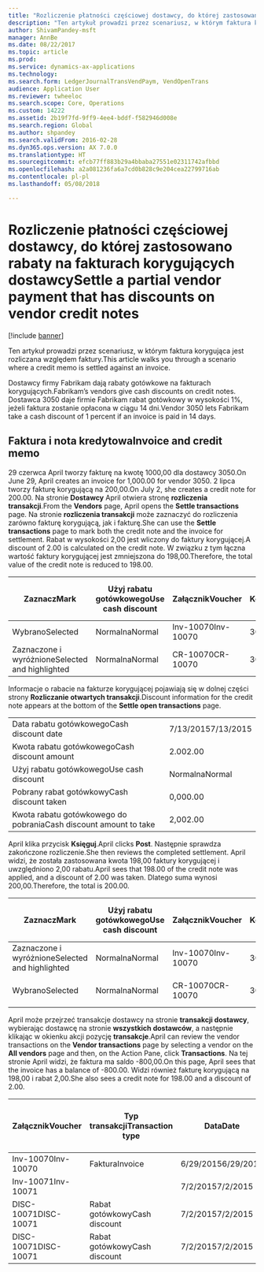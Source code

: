 ```yaml
---
title: "Rozliczenie płatności częściowej dostawcy, do której zastosowano rabaty na fakturach korygujących dostawcy"
description: "Ten artykuł prowadzi przez scenariusz, w którym faktura korygująca jest rozliczana względem faktury."
author: ShivamPandey-msft
manager: AnnBe
ms.date: 08/22/2017
ms.topic: article
ms.prod: 
ms.service: dynamics-ax-applications
ms.technology: 
ms.search.form: LedgerJournalTransVendPaym, VendOpenTrans
audience: Application User
ms.reviewer: twheeloc
ms.search.scope: Core, Operations
ms.custom: 14222
ms.assetid: 2b19f7fd-9ff9-4ee4-bddf-f582946d008e
ms.search.region: Global
ms.author: shpandey
ms.search.validFrom: 2016-02-28
ms.dyn365.ops.version: AX 7.0.0
ms.translationtype: HT
ms.sourcegitcommit: efcb77ff883b29a4bbaba27551e02311742afbbd
ms.openlocfilehash: a2a081236fa6a7cd0b828c9e204cea22799716ab
ms.contentlocale: pl-pl
ms.lasthandoff: 05/08/2018

---
```


# <a name="settle-a-partial-vendor-payment-that-has-discounts-on-vendor-credit-notes"></a><span data-ttu-id="9df0b-103">Rozliczenie płatności częściowej dostawcy, do której zastosowano rabaty na fakturach korygujących dostawcy</span><span class="sxs-lookup"><span data-stu-id="9df0b-103">Settle a partial vendor payment that has discounts on vendor credit notes</span></span>

[!include [banner](../includes/banner.md)]

<span data-ttu-id="9df0b-104">Ten artykuł prowadzi przez scenariusz, w którym faktura korygująca jest rozliczana względem faktury.</span><span class="sxs-lookup"><span data-stu-id="9df0b-104">This article walks you through a scenario where a credit memo is settled against an invoice.</span></span>

<span data-ttu-id="9df0b-105">Dostawcy firmy Fabrikam dają rabaty gotówkowe na fakturach korygujących.</span><span class="sxs-lookup"><span data-stu-id="9df0b-105">Fabrikam’s vendors give cash discounts on credit notes.</span></span> <span data-ttu-id="9df0b-106">Dostawca 3050 daje firmie Fabrikam rabat gotówkowy w wysokości 1%, jeżeli faktura zostanie opłacona w ciągu 14 dni.</span><span class="sxs-lookup"><span data-stu-id="9df0b-106">Vendor 3050 lets Fabrikam take a cash discount of 1 percent if an invoice is paid in 14 days.</span></span>

## <a name="invoice-and-credit-memo"></a><span data-ttu-id="9df0b-107">Faktura i nota kredytowa</span><span class="sxs-lookup"><span data-stu-id="9df0b-107">Invoice and credit memo</span></span>
<span data-ttu-id="9df0b-108">29 czerwca April tworzy fakturę na kwotę 1000,00 dla dostawcy 3050.</span><span class="sxs-lookup"><span data-stu-id="9df0b-108">On June 29, April creates an invoice for 1,000.00 for vendor 3050.</span></span> <span data-ttu-id="9df0b-109">2 lipca tworzy fakturę korygującą na 200,00.</span><span class="sxs-lookup"><span data-stu-id="9df0b-109">On July 2, she creates a credit note for 200.00.</span></span> <span data-ttu-id="9df0b-110">Na stronie **Dostawcy** April otwiera stronę **rozliczenia transakcji**.</span><span class="sxs-lookup"><span data-stu-id="9df0b-110">From the **Vendors** page, April opens the **Settle transactions** page.</span></span> <span data-ttu-id="9df0b-111">Na stronie **rozliczenia transakcji** może zaznaczyć do rozliczenia zarówno fakturę korygującą, jak i fakturę.</span><span class="sxs-lookup"><span data-stu-id="9df0b-111">She can use the **Settle transactions** page to mark both the credit note and the invoice for settlement.</span></span> <span data-ttu-id="9df0b-112">Rabat w wysokości 2,00 jest wliczony do faktury korygującej.</span><span class="sxs-lookup"><span data-stu-id="9df0b-112">A discount of 2.00 is calculated on the credit note.</span></span> <span data-ttu-id="9df0b-113">W związku z tym łączna wartość faktury korygującej jest zmniejszona do 198,00.</span><span class="sxs-lookup"><span data-stu-id="9df0b-113">Therefore, the total value of the credit note is reduced to 198.00.</span></span>

| <span data-ttu-id="9df0b-114">Zaznacz</span><span class="sxs-lookup"><span data-stu-id="9df0b-114">Mark</span></span>                     | <span data-ttu-id="9df0b-115">Użyj rabatu gotówkowego</span><span class="sxs-lookup"><span data-stu-id="9df0b-115">Use cash discount</span></span> | <span data-ttu-id="9df0b-116">Załącznik</span><span class="sxs-lookup"><span data-stu-id="9df0b-116">Voucher</span></span>   | <span data-ttu-id="9df0b-117">Konto</span><span class="sxs-lookup"><span data-stu-id="9df0b-117">Account</span></span> | <span data-ttu-id="9df0b-118">Data</span><span class="sxs-lookup"><span data-stu-id="9df0b-118">Date</span></span>      | <span data-ttu-id="9df0b-119">Data wymagalności</span><span class="sxs-lookup"><span data-stu-id="9df0b-119">Due date</span></span>  | <span data-ttu-id="9df0b-120">Faktura</span><span class="sxs-lookup"><span data-stu-id="9df0b-120">Invoice</span></span> | <span data-ttu-id="9df0b-121">Kwota w walucie transakcji</span><span class="sxs-lookup"><span data-stu-id="9df0b-121">Amount in transaction currency</span></span> | <span data-ttu-id="9df0b-122">Waluta</span><span class="sxs-lookup"><span data-stu-id="9df0b-122">Currency</span></span> | <span data-ttu-id="9df0b-123">Kwota do rozliczenia</span><span class="sxs-lookup"><span data-stu-id="9df0b-123">Amount to settle</span></span> |
|--------------------------|-------------------|-----------|---------|-----------|-----------|---------|--------------------------------|----------|------------------|
| <span data-ttu-id="9df0b-124">Wybrano</span><span class="sxs-lookup"><span data-stu-id="9df0b-124">Selected</span></span>                 | <span data-ttu-id="9df0b-125">Normalna</span><span class="sxs-lookup"><span data-stu-id="9df0b-125">Normal</span></span>            | <span data-ttu-id="9df0b-126">Inv-10070</span><span class="sxs-lookup"><span data-stu-id="9df0b-126">Inv-10070</span></span> | <span data-ttu-id="9df0b-127">3050</span><span class="sxs-lookup"><span data-stu-id="9df0b-127">3050</span></span>    | <span data-ttu-id="9df0b-128">6/29/2015</span><span class="sxs-lookup"><span data-stu-id="9df0b-128">6/29/2015</span></span> | <span data-ttu-id="9df0b-129">7/29/2015</span><span class="sxs-lookup"><span data-stu-id="9df0b-129">7/29/2015</span></span> | <span data-ttu-id="9df0b-130">10070</span><span class="sxs-lookup"><span data-stu-id="9df0b-130">10070</span></span>   | <span data-ttu-id="9df0b-131">-1000,00</span><span class="sxs-lookup"><span data-stu-id="9df0b-131">-1,000.00</span></span>                      | <span data-ttu-id="9df0b-132">USD</span><span class="sxs-lookup"><span data-stu-id="9df0b-132">USD</span></span>      | <span data-ttu-id="9df0b-133">-990,00</span><span class="sxs-lookup"><span data-stu-id="9df0b-133">-990.00</span></span>          |
| <span data-ttu-id="9df0b-134">Zaznaczone i wyróżnione</span><span class="sxs-lookup"><span data-stu-id="9df0b-134">Selected and highlighted</span></span> | <span data-ttu-id="9df0b-135">Normalna</span><span class="sxs-lookup"><span data-stu-id="9df0b-135">Normal</span></span>            | <span data-ttu-id="9df0b-136">CR-10070</span><span class="sxs-lookup"><span data-stu-id="9df0b-136">CR-10070</span></span>  | <span data-ttu-id="9df0b-137">3050</span><span class="sxs-lookup"><span data-stu-id="9df0b-137">3050</span></span>    | <span data-ttu-id="9df0b-138">7/2/2015</span><span class="sxs-lookup"><span data-stu-id="9df0b-138">7/2/2015</span></span>  | <span data-ttu-id="9df0b-139">7/29/2015</span><span class="sxs-lookup"><span data-stu-id="9df0b-139">7/29/2015</span></span> |         | <span data-ttu-id="9df0b-140">200,00</span><span class="sxs-lookup"><span data-stu-id="9df0b-140">200.00</span></span>                         | <span data-ttu-id="9df0b-141">USD</span><span class="sxs-lookup"><span data-stu-id="9df0b-141">USD</span></span>      | <span data-ttu-id="9df0b-142">198,00</span><span class="sxs-lookup"><span data-stu-id="9df0b-142">198.00</span></span>           |

<span data-ttu-id="9df0b-143">Informacje o rabacie na fakturze korygującej pojawiają się w dolnej części strony **Rozliczanie otwartych transakcji**.</span><span class="sxs-lookup"><span data-stu-id="9df0b-143">Discount information for the credit note appears at the bottom of the **Settle open transactions** page.</span></span>

|                              |           |
|------------------------------|-----------|
| <span data-ttu-id="9df0b-144">Data rabatu gotówkowego</span><span class="sxs-lookup"><span data-stu-id="9df0b-144">Cash discount date</span></span>           | <span data-ttu-id="9df0b-145">7/13/2015</span><span class="sxs-lookup"><span data-stu-id="9df0b-145">7/13/2015</span></span> |
| <span data-ttu-id="9df0b-146">Kwota rabatu gotówkowego</span><span class="sxs-lookup"><span data-stu-id="9df0b-146">Cash discount amount</span></span>         | <span data-ttu-id="9df0b-147">2.00</span><span class="sxs-lookup"><span data-stu-id="9df0b-147">2.00</span></span>      |
| <span data-ttu-id="9df0b-148">Użyj rabatu gotówkowego</span><span class="sxs-lookup"><span data-stu-id="9df0b-148">Use cash discount</span></span>            | <span data-ttu-id="9df0b-149">Normalna</span><span class="sxs-lookup"><span data-stu-id="9df0b-149">Normal</span></span>    |
| <span data-ttu-id="9df0b-150">Pobrany rabat gotówkowy</span><span class="sxs-lookup"><span data-stu-id="9df0b-150">Cash discount taken</span></span>          | <span data-ttu-id="9df0b-151">0,00</span><span class="sxs-lookup"><span data-stu-id="9df0b-151">0.00</span></span>      |
| <span data-ttu-id="9df0b-152">Kwota rabatu gotówkowego do pobrania</span><span class="sxs-lookup"><span data-stu-id="9df0b-152">Cash discount amount to take</span></span> | <span data-ttu-id="9df0b-153">2,00</span><span class="sxs-lookup"><span data-stu-id="9df0b-153">2.00</span></span>      |

<span data-ttu-id="9df0b-154">April klika przycisk **Księguj**.</span><span class="sxs-lookup"><span data-stu-id="9df0b-154">April clicks **Post**.</span></span> <span data-ttu-id="9df0b-155">Następnie sprawdza zakończone rozliczenie.</span><span class="sxs-lookup"><span data-stu-id="9df0b-155">She then reviews the completed settlement.</span></span> <span data-ttu-id="9df0b-156">April widzi, że została zastosowana kwota 198,00 faktury korygującej i uwzględniono 2,00 rabatu.</span><span class="sxs-lookup"><span data-stu-id="9df0b-156">April sees that 198.00 of the credit note was applied, and a discount of 2.00 was taken.</span></span> <span data-ttu-id="9df0b-157">Dlatego suma wynosi 200,00.</span><span class="sxs-lookup"><span data-stu-id="9df0b-157">Therefore, the total is 200.00.</span></span>

| <span data-ttu-id="9df0b-158">Zaznacz</span><span class="sxs-lookup"><span data-stu-id="9df0b-158">Mark</span></span>                     | <span data-ttu-id="9df0b-159">Użyj rabatu gotówkowego</span><span class="sxs-lookup"><span data-stu-id="9df0b-159">Use cash discount</span></span> | <span data-ttu-id="9df0b-160">Załącznik</span><span class="sxs-lookup"><span data-stu-id="9df0b-160">Voucher</span></span>   | <span data-ttu-id="9df0b-161">Konto</span><span class="sxs-lookup"><span data-stu-id="9df0b-161">Account</span></span> | <span data-ttu-id="9df0b-162">Data</span><span class="sxs-lookup"><span data-stu-id="9df0b-162">Date</span></span>      | <span data-ttu-id="9df0b-163">Data wymagalności</span><span class="sxs-lookup"><span data-stu-id="9df0b-163">Due date</span></span>  | <span data-ttu-id="9df0b-164">Faktura</span><span class="sxs-lookup"><span data-stu-id="9df0b-164">Invoice</span></span>  | <span data-ttu-id="9df0b-165">Kwota w walucie transakcji</span><span class="sxs-lookup"><span data-stu-id="9df0b-165">Amount in transaction currency</span></span> | <span data-ttu-id="9df0b-166">Waluta</span><span class="sxs-lookup"><span data-stu-id="9df0b-166">Currency</span></span> | <span data-ttu-id="9df0b-167">Kwota do rozliczenia</span><span class="sxs-lookup"><span data-stu-id="9df0b-167">Amount to settle</span></span> |
|--------------------------|-------------------|-----------|---------|-----------|-----------|----------|--------------------------------|----------|------------------|
| <span data-ttu-id="9df0b-168">Zaznaczone i wyróżnione</span><span class="sxs-lookup"><span data-stu-id="9df0b-168">Selected and highlighted</span></span> | <span data-ttu-id="9df0b-169">Normalna</span><span class="sxs-lookup"><span data-stu-id="9df0b-169">Normal</span></span>            | <span data-ttu-id="9df0b-170">Inv-10070</span><span class="sxs-lookup"><span data-stu-id="9df0b-170">Inv-10070</span></span> | <span data-ttu-id="9df0b-171">3050</span><span class="sxs-lookup"><span data-stu-id="9df0b-171">3050</span></span>    | <span data-ttu-id="9df0b-172">6/29/2015</span><span class="sxs-lookup"><span data-stu-id="9df0b-172">6/29/2015</span></span> | <span data-ttu-id="9df0b-173">7/29/2015</span><span class="sxs-lookup"><span data-stu-id="9df0b-173">7/29/2015</span></span> | <span data-ttu-id="9df0b-174">10070</span><span class="sxs-lookup"><span data-stu-id="9df0b-174">10070</span></span>    | <span data-ttu-id="9df0b-175">-1000,00</span><span class="sxs-lookup"><span data-stu-id="9df0b-175">-1,000.00</span></span>                      | <span data-ttu-id="9df0b-176">USD</span><span class="sxs-lookup"><span data-stu-id="9df0b-176">USD</span></span>      | <span data-ttu-id="9df0b-177">-200,00</span><span class="sxs-lookup"><span data-stu-id="9df0b-177">-200.00</span></span>          |
| <span data-ttu-id="9df0b-178">Wybrano</span><span class="sxs-lookup"><span data-stu-id="9df0b-178">Selected</span></span>                 | <span data-ttu-id="9df0b-179">Normalna</span><span class="sxs-lookup"><span data-stu-id="9df0b-179">Normal</span></span>            | <span data-ttu-id="9df0b-180">CR-10070</span><span class="sxs-lookup"><span data-stu-id="9df0b-180">CR-10070</span></span>  | <span data-ttu-id="9df0b-181">3050</span><span class="sxs-lookup"><span data-stu-id="9df0b-181">3050</span></span>    | <span data-ttu-id="9df0b-182">7/2/2015</span><span class="sxs-lookup"><span data-stu-id="9df0b-182">7/2/2015</span></span>  | <span data-ttu-id="9df0b-183">7/29/2015</span><span class="sxs-lookup"><span data-stu-id="9df0b-183">7/29/2015</span></span> | <span data-ttu-id="9df0b-184">CR-10070</span><span class="sxs-lookup"><span data-stu-id="9df0b-184">CR-10070</span></span> | <span data-ttu-id="9df0b-185">200,00</span><span class="sxs-lookup"><span data-stu-id="9df0b-185">200.00</span></span>                         | <span data-ttu-id="9df0b-186">USD</span><span class="sxs-lookup"><span data-stu-id="9df0b-186">USD</span></span>      | <span data-ttu-id="9df0b-187">198,00</span><span class="sxs-lookup"><span data-stu-id="9df0b-187">198.00</span></span>           |

<span data-ttu-id="9df0b-188">April może przejrzeć transakcje dostawcy na stronie **transakcji dostawcy**, wybierając dostawcę na stronie **wszystkich dostawców**, a następnie klikając w okienku akcji pozycję **transakcje**.</span><span class="sxs-lookup"><span data-stu-id="9df0b-188">April can review the vendor transactions on the **Vendor transactions** page by selecting a vendor on the **All vendors** page and then, on the Action Pane, click **Transactions**.</span></span> <span data-ttu-id="9df0b-189">Na tej stronie April widzi, że faktura ma saldo -800,00.</span><span class="sxs-lookup"><span data-stu-id="9df0b-189">On this page, April sees that the invoice has a balance of -800.00.</span></span> <span data-ttu-id="9df0b-190">Widzi również fakturę korygującą na 198,00 i rabat 2,00.</span><span class="sxs-lookup"><span data-stu-id="9df0b-190">She also sees a credit note for 198.00 and a discount of 2.00.</span></span>

| <span data-ttu-id="9df0b-191">Załącznik</span><span class="sxs-lookup"><span data-stu-id="9df0b-191">Voucher</span></span>    | <span data-ttu-id="9df0b-192">Typ transakcji</span><span class="sxs-lookup"><span data-stu-id="9df0b-192">Transaction type</span></span> | <span data-ttu-id="9df0b-193">Data</span><span class="sxs-lookup"><span data-stu-id="9df0b-193">Date</span></span>      | <span data-ttu-id="9df0b-194">Faktura</span><span class="sxs-lookup"><span data-stu-id="9df0b-194">Invoice</span></span> | <span data-ttu-id="9df0b-195">Kwota debetu w walucie transakcji</span><span class="sxs-lookup"><span data-stu-id="9df0b-195">Amount in transaction currency debit</span></span> | <span data-ttu-id="9df0b-196">Kwota kredytu w walucie transakcji</span><span class="sxs-lookup"><span data-stu-id="9df0b-196">Amount in transaction currency credit</span></span> | <span data-ttu-id="9df0b-197">Saldo</span><span class="sxs-lookup"><span data-stu-id="9df0b-197">Balance</span></span> | <span data-ttu-id="9df0b-198">Waluta</span><span class="sxs-lookup"><span data-stu-id="9df0b-198">Currency</span></span> |
|------------|------------------|-----------|---------|--------------------------------------|---------------------------------------|---------|----------|
| <span data-ttu-id="9df0b-199">Inv-10070</span><span class="sxs-lookup"><span data-stu-id="9df0b-199">Inv-10070</span></span>  | <span data-ttu-id="9df0b-200">Faktura</span><span class="sxs-lookup"><span data-stu-id="9df0b-200">Invoice</span></span>          | <span data-ttu-id="9df0b-201">6/29/2015</span><span class="sxs-lookup"><span data-stu-id="9df0b-201">6/29/2015</span></span> | <span data-ttu-id="9df0b-202">10070</span><span class="sxs-lookup"><span data-stu-id="9df0b-202">10070</span></span>   |                                      | <span data-ttu-id="9df0b-203">1000,00</span><span class="sxs-lookup"><span data-stu-id="9df0b-203">1,000.00</span></span>                              | <span data-ttu-id="9df0b-204">-800,00</span><span class="sxs-lookup"><span data-stu-id="9df0b-204">-800.00</span></span> | <span data-ttu-id="9df0b-205">USD</span><span class="sxs-lookup"><span data-stu-id="9df0b-205">USD</span></span>      |
| <span data-ttu-id="9df0b-206">Inv-10071</span><span class="sxs-lookup"><span data-stu-id="9df0b-206">Inv-10071</span></span>  |                  | <span data-ttu-id="9df0b-207">7/2/2015</span><span class="sxs-lookup"><span data-stu-id="9df0b-207">7/2/2015</span></span>  | <span data-ttu-id="9df0b-208">CR10071</span><span class="sxs-lookup"><span data-stu-id="9df0b-208">CR10071</span></span> | <span data-ttu-id="9df0b-209">200,00</span><span class="sxs-lookup"><span data-stu-id="9df0b-209">200.00</span></span>                               |                                       | <span data-ttu-id="9df0b-210">0,00</span><span class="sxs-lookup"><span data-stu-id="9df0b-210">0.00</span></span>    | <span data-ttu-id="9df0b-211">USD</span><span class="sxs-lookup"><span data-stu-id="9df0b-211">USD</span></span>      |
| <span data-ttu-id="9df0b-212">DISC-10071</span><span class="sxs-lookup"><span data-stu-id="9df0b-212">DISC-10071</span></span> |  <span data-ttu-id="9df0b-213">Rabat gotówkowy</span><span class="sxs-lookup"><span data-stu-id="9df0b-213">Cash discount</span></span>   | <span data-ttu-id="9df0b-214">7/2/2015</span><span class="sxs-lookup"><span data-stu-id="9df0b-214">7/2/2015</span></span>  |         | <span data-ttu-id="9df0b-215">2,00</span><span class="sxs-lookup"><span data-stu-id="9df0b-215">2.00</span></span>                                 |                                       | <span data-ttu-id="9df0b-216">0,00</span><span class="sxs-lookup"><span data-stu-id="9df0b-216">0.00</span></span>    | <span data-ttu-id="9df0b-217">USD</span><span class="sxs-lookup"><span data-stu-id="9df0b-217">USD</span></span>      |
| <span data-ttu-id="9df0b-218">DISC-10071</span><span class="sxs-lookup"><span data-stu-id="9df0b-218">DISC-10071</span></span> |  <span data-ttu-id="9df0b-219">Rabat gotówkowy</span><span class="sxs-lookup"><span data-stu-id="9df0b-219">Cash discount</span></span>   | <span data-ttu-id="9df0b-220">7/2/2015</span><span class="sxs-lookup"><span data-stu-id="9df0b-220">7/2/2015</span></span>  |         |                                      | <span data-ttu-id="9df0b-221">2,00</span><span class="sxs-lookup"><span data-stu-id="9df0b-221">2.00</span></span>                                  | <span data-ttu-id="9df0b-222">0,00</span><span class="sxs-lookup"><span data-stu-id="9df0b-222">0.00</span></span>    | <span data-ttu-id="9df0b-223">USD</span><span class="sxs-lookup"><span data-stu-id="9df0b-223">USD</span></span>      |






